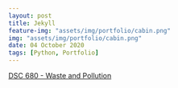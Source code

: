 ```yaml
---
layout: post
title: Jekyll
feature-img: "assets/img/portfolio/cabin.png"
img: "assets/img/portfolio/cabin.png"
date: 04 October 2020
tags: [Python, Portfolio]
---
```


[DSC 680 - Waste and Pollution](https://github.com/knmoses/DSC680-Waste-and-Pollution)
